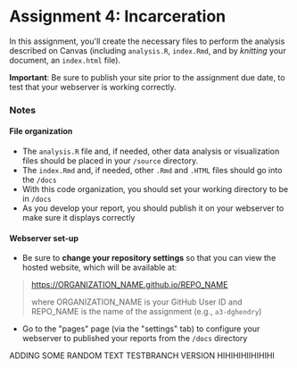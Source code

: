 # Assignment 4: Incarceration
In this assignment, you'll create the necessary files to perform the analysis described on Canvas (including `analysis.R`, `index.Rmd`, and by _knitting_ your document, an `index.html` file).

**Important**: Be sure to publish your site prior to the assignment due date, to test that your webserver is working correctly.

###  Notes
#### File organization
* The `analysis.R` file and, if needed, other data analysis or visualization files should be placed in your `/source` directory.
* The `index.Rmd` and, if needed, other `.Rmd` and `.HTML` files should go into the `/docs`
* With this code organization, you should set your working directory to be in `/docs`
* As you develop your report, you should publish it on your webserver to make sure it displays correctly

#### Webserver set-up
* Be sure to **change your repository settings** so that you can view the hosted website,  which will be available at:
> https://ORGANIZATION_NAME.github.io/REPO_NAME
>
>where ORGANIZATION_NAME is your GitHub User ID and REPO_NAME is the name of the assignment (e.g., `a3-dghendry`)
* Go to the "pages" page (via the "settings" tab) to configure your webserver to published your reports from the `/docs` directory

ADDING SOME RANDOM TEXT TESTBRANCH VERSION HIHIHIHIIHIHIHI

